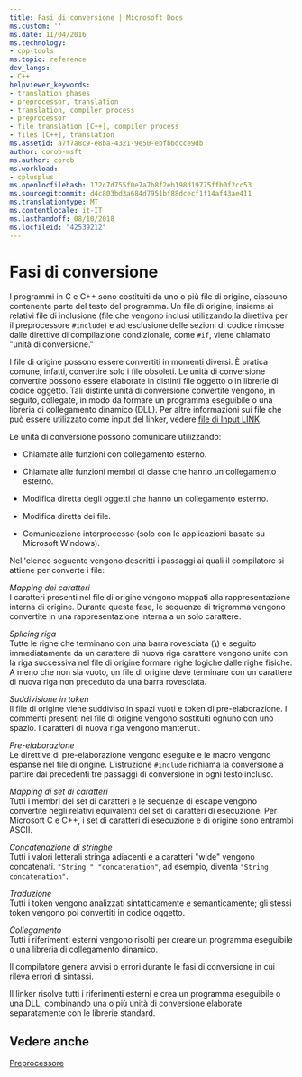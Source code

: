 ```yaml
---
title: Fasi di conversione | Microsoft Docs
ms.custom: ''
ms.date: 11/04/2016
ms.technology:
- cpp-tools
ms.topic: reference
dev_langs:
- C++
helpviewer_keywords:
- translation phases
- preprocessor, translation
- translation, compiler process
- preprocessor
- file translation [C++], compiler process
- files [C++], translation
ms.assetid: a7f7a8c9-e8ba-4321-9e50-ebfbbdcce9db
author: corob-msft
ms.author: corob
ms.workload:
- cplusplus
ms.openlocfilehash: 172c7d755f0e7a7b8f2eb198d19775ffb0f2cc53
ms.sourcegitcommit: d4c803bd3a684d7951bf88dcecf1f14af43ae411
ms.translationtype: MT
ms.contentlocale: it-IT
ms.lasthandoff: 08/10/2018
ms.locfileid: "42539212"
---
```

# <a name="phases-of-translation"></a>Fasi di conversione
I programmi in C e C++ sono costituiti da uno o più file di origine, ciascuno contenente parte del testo del programma. Un file di origine, insieme ai relativi file di inclusione (file che vengono inclusi utilizzando la direttiva per il preprocessore `#include`) e ad esclusione delle sezioni di codice rimosse dalle direttive di compilazione condizionale, come `#if`, viene chiamato "unità di conversione."  
  
I file di origine possono essere convertiti in momenti diversi. È pratica comune, infatti, convertire solo i file obsoleti. Le unità di conversione convertite possono essere elaborate in distinti file oggetto o in librerie di codice oggetto. Tali distinte unità di conversione convertite vengono, in seguito, collegate, in modo da formare un programma eseguibile o una libreria di collegamento dinamico (DLL).  Per altre informazioni sui file che può essere utilizzato come input del linker, vedere [file di Input LINK](../build/reference/link-input-files.md).  
  
Le unità di conversione possono comunicare utilizzando:  
  
- Chiamate alle funzioni con collegamento esterno.  
  
- Chiamate alle funzioni membri di classe che hanno un collegamento esterno.  
  
- Modifica diretta degli oggetti che hanno un collegamento esterno.  
  
- Modifica diretta dei file.  
  
- Comunicazione interprocesso (solo con le applicazioni basate su Microsoft Windows).  
  
Nell'elenco seguente vengono descritti i passaggi ai quali il compilatore si attiene per converte i file:  
  
*Mapping dei caratteri*  
I caratteri presenti nel file di origine vengono mappati alla rappresentazione interna di origine. Durante questa fase, le sequenze di trigramma vengono convertite in una rappresentazione interna a un solo carattere.  
  
*Splicing riga*  
Tutte le righe che terminano con una barra rovesciata (**\\**) e seguito immediatamente da un carattere di nuova riga carattere vengono unite con la riga successiva nel file di origine formare righe logiche dalle righe fisiche. A meno che non sia vuoto, un file di origine deve terminare con un carattere di nuova riga non preceduto da una barra rovesciata.  
  
*Suddivisione in token*  
Il file di origine viene suddiviso in spazi vuoti e token di pre-elaborazione. I commenti presenti nel file di origine vengono sostituiti ognuno con uno spazio. I caratteri di nuova riga vengono mantenuti.  
  
*Pre-elaborazione*  
Le direttive di pre-elaborazione vengono eseguite e le macro vengono espanse nel file di origine. L'istruzione `#include` richiama la conversione a partire dai precedenti tre passaggi di conversione in ogni testo incluso.  
  
*Mapping di set di caratteri*  
Tutti i membri del set di caratteri e le sequenze di escape vengono convertite negli relativi equivalenti del set di caratteri di esecuzione. Per Microsoft C e C++, i set di caratteri di esecuzione e di origine sono entrambi ASCII.  
  
*Concatenazione di stringhe*  
Tutti i valori letterali stringa adiacenti e a caratteri "wide" vengono concatenati. `"String " "concatenation"`, ad esempio, diventa `"String concatenation"`.  
  
*Traduzione*  
Tutti i token vengono analizzati sintatticamente e semanticamente; gli stessi token vengono poi convertiti in codice oggetto.  
  
*Collegamento*  
Tutti i riferimenti esterni vengono risolti per creare un programma eseguibile o una libreria di collegamento dinamico.  
  
Il compilatore genera avvisi o errori durante le fasi di conversione in cui rileva errori di sintassi.  
  
Il linker risolve tutti i riferimenti esterni e crea un programma eseguibile o una DLL, combinando una o più unità di conversione elaborate separatamente con le librerie standard.  
  
## <a name="see-also"></a>Vedere anche  
 
[Preprocessore](../preprocessor/preprocessor.md)